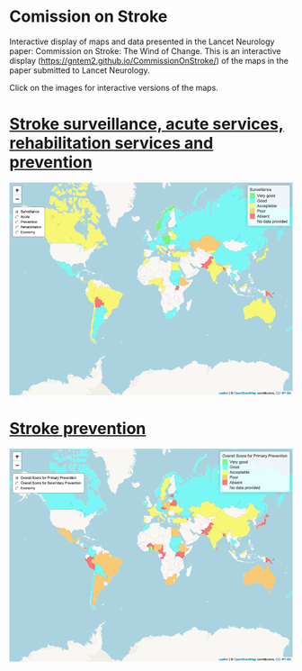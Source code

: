 
# Comission on Stroke

Interactive display of maps and data presented in the Lancet Neurology paper: Commission on Stroke: The Wind of Change. This is an interactive display (https://gntem2.github.io/CommissionOnStroke/) of the maps in the paper submitted to Lancet Neurology.

Click on the images for interactive versions of the maps.

# [Stroke surveillance, acute services, rehabilitation services and prevention](./worldstrokemap1.html)

[![Surveillance, acute services, etc](./wsm1.png)](./worldstrokemap1.html)

# [Stroke prevention](./worldstrokemap2.html)

[![Prevention strategies](./wsm2.png)](./worldstrokemap2.html)


